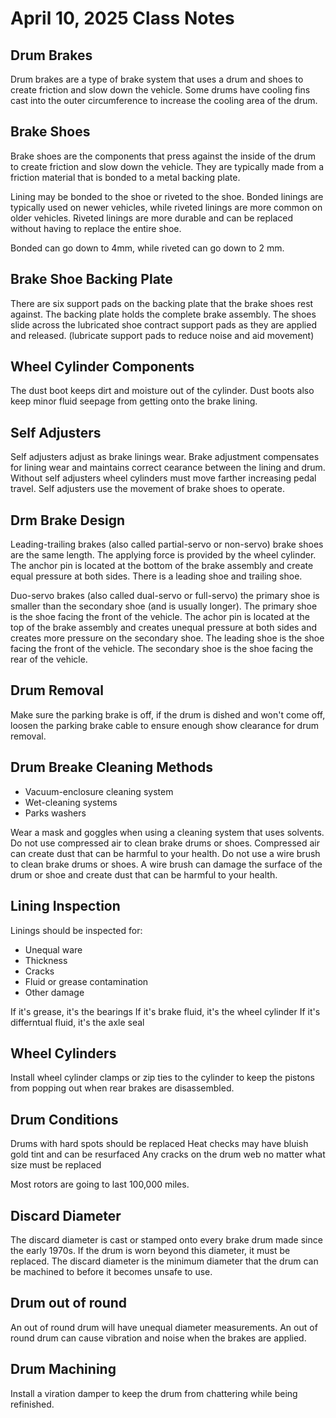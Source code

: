 # April 10, 2025 Class Notes

## Drum Brakes

Drum brakes are a type of brake system that uses a drum and shoes to create friction and slow down the vehicle.
Some drums have cooling fins cast into the outer circumference to increase the cooling area of the drum.

## Brake Shoes

Brake shoes are the components that press against the inside of the drum to create friction and slow down the vehicle.
They are typically made from a friction material that is bonded to a metal backing plate.

Lining may be bonded to the shoe or riveted to the shoe.
Bonded linings are typically used on newer vehicles, while riveted linings are more common on older vehicles.
Riveted linings are more durable and can be replaced without having to replace the entire shoe.

Bonded can go down to 4mm, while riveted can go down to 2 mm.

## Brake Shoe Backing Plate

There are six support pads on the backing plate that the brake shoes rest against.
The backing plate holds the complete brake assembly.
The shoes slide across the lubricated shoe contract support pads as they are applied and released. (lubricate support pads to reduce noise and aid movement)

## Wheel Cylinder Components

The dust boot keeps dirt and moisture out of the cylinder.
Dust boots also keep minor fluid seepage from getting onto the brake lining.

## Self Adjusters

Self adjusters adjust as brake linings wear. Brake adjustment compensates for lining wear and maintains correct cearance between the lining and drum.
Without self adjusters wheel cylinders must move farther increasing pedal travel.
Self adjusters use the movement of brake shoes to operate.

## Drm Brake Design

Leading-trailing brakes (also called partial-servo or non-servo) brake shoes are the same length. The applying force is provided by the wheel cylinder.
The anchor pin is located at the bottom of the brake assembly and create equal pressure at both sides. There is a leading shoe and trailing shoe.

Duo-servo brakes (also called dual-servo or full-servo) the primary shoe is smaller than the secondary shoe (and is usually longer). The primary shoe is the shoe facing the front of the vehicle.
The achor pin is located at the top of the brake assembly and creates unequal pressure at both sides and creates more pressure on the secondary shoe.
The leading shoe is the shoe facing the front of the vehicle.
The secondary shoe is the shoe facing the rear of the vehicle.

## Drum Removal

Make sure the parking brake is off, if the drum is dished and won't come off, loosen the parking brake cable to ensure enough show clearance for drum removal.

## Drum Breake Cleaning Methods

+ Vacuum-enclosure cleaning system
+ Wet-cleaning systems
+ Parks washers

Wear a mask and goggles when using a cleaning system that uses solvents.
Do not use compressed air to clean brake drums or shoes. Compressed air can create dust that can be harmful to your health.
Do not use a wire brush to clean brake drums or shoes. A wire brush can damage the surface of the drum or shoe and create dust that can be harmful to your health.

## Lining Inspection

Linings should be inspected for:

+ Unequal ware
+ Thickness
+ Cracks
+ Fluid or grease contamination
+ Other damage

If it's grease, it's the bearings
If it's brake fluid, it's the wheel cylinder
If it's differntual fluid, it's the axle seal

## Wheel Cylinders

Install wheel cylinder clamps or zip ties to the cylinder to keep the pistons from popping out when rear brakes are disassembled.

## Drum Conditions

Drums with hard spots should be replaced
Heat checks may have bluish gold tint and can be resurfaced
Any cracks on the drum web no matter what size must be replaced

Most rotors are going to last 100,000 miles.

## Discard Diameter

The discard diameter is cast or stamped onto every brake drum made since the early 1970s. If the drum is worn beyond this diameter, it must be replaced.
The discard diameter is the minimum diameter that the drum can be machined to before it becomes unsafe to use.

## Drum out of round

An out of round drum will have unequal diameter measurements.
An out of round drum can cause vibration and noise when the brakes are applied.

## Drum Machining

Install a viration damper to keep the drum from chattering while being refinished.
